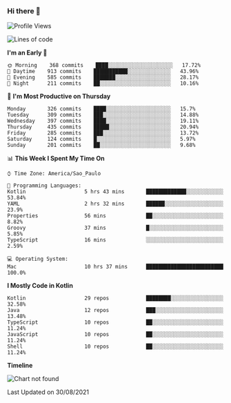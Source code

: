 ### Hi there 👋

<!--
**fernandonogueira/fernandonogueira** is a ✨ _special_ ✨ repository because its `README.md` (this file) appears on your GitHub profile.

Here are some ideas to get you started:

- 🔭 I’m currently working on ...
- 🌱 I’m currently learning ...
- 👯 I’m looking to collaborate on ...
- 🤔 I’m looking for help with ...
- 💬 Ask me about ...
- 📫 How to reach me: ...
- 😄 Pronouns: ...
- ⚡ Fun fact: ...
-->

<!--START_SECTION:waka-->
![Profile Views](http://img.shields.io/badge/Profile%20Views-1-blue)

![Lines of code](https://img.shields.io/badge/From%20Hello%20World%20I%27ve%20Written-464933%20lines%20of%20code-blue)

**I'm an Early 🐤** 

```text
🌞 Morning    368 commits    ████░░░░░░░░░░░░░░░░░░░░░   17.72% 
🌆 Daytime    913 commits    ███████████░░░░░░░░░░░░░░   43.96% 
🌃 Evening    585 commits    ███████░░░░░░░░░░░░░░░░░░   28.17% 
🌙 Night      211 commits    ██░░░░░░░░░░░░░░░░░░░░░░░   10.16%

```
📅 **I'm Most Productive on Thursday** 

```text
Monday       326 commits    ████░░░░░░░░░░░░░░░░░░░░░   15.7% 
Tuesday      309 commits    ███░░░░░░░░░░░░░░░░░░░░░░   14.88% 
Wednesday    397 commits    ████░░░░░░░░░░░░░░░░░░░░░   19.11% 
Thursday     435 commits    █████░░░░░░░░░░░░░░░░░░░░   20.94% 
Friday       285 commits    ███░░░░░░░░░░░░░░░░░░░░░░   13.72% 
Saturday     124 commits    █░░░░░░░░░░░░░░░░░░░░░░░░   5.97% 
Sunday       201 commits    ██░░░░░░░░░░░░░░░░░░░░░░░   9.68%

```


📊 **This Week I Spent My Time On** 

```text
⌚︎ Time Zone: America/Sao_Paulo

💬 Programming Languages: 
Kotlin                   5 hrs 43 mins       █████████████░░░░░░░░░░░░   53.84% 
YAML                     2 hrs 32 mins       ██████░░░░░░░░░░░░░░░░░░░   23.9% 
Properties               56 mins             ██░░░░░░░░░░░░░░░░░░░░░░░   8.82% 
Groovy                   37 mins             █░░░░░░░░░░░░░░░░░░░░░░░░   5.85% 
TypeScript               16 mins             ░░░░░░░░░░░░░░░░░░░░░░░░░   2.59%

💻 Operating System: 
Mac                      10 hrs 37 mins      █████████████████████████   100.0%

```

**I Mostly Code in Kotlin** 

```text
Kotlin                   29 repos            ████████░░░░░░░░░░░░░░░░░   32.58% 
Java                     12 repos            ███░░░░░░░░░░░░░░░░░░░░░░   13.48% 
TypeScript               10 repos            ██░░░░░░░░░░░░░░░░░░░░░░░   11.24% 
JavaScript               10 repos            ██░░░░░░░░░░░░░░░░░░░░░░░   11.24% 
Shell                    10 repos            ██░░░░░░░░░░░░░░░░░░░░░░░   11.24%

```


**Timeline**

![Chart not found](https://raw.githubusercontent.com/fernandonogueira/fernandonogueira/master/charts/bar_graph.png) 


 Last Updated on 30/08/2021
<!--END_SECTION:waka-->

